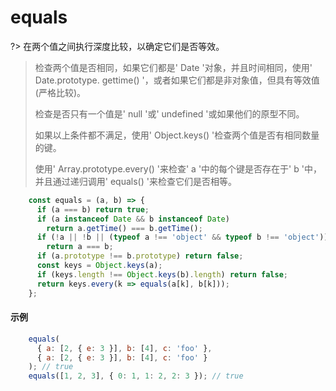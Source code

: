 # equals

?>  在两个值之间执行深度比较，以确定它们是否等效。

> 检查两个值是否相同，如果它们都是' Date '对象，并且时间相同，使用' Date.prototype. gettime() '，或者如果它们都是非对象值，但具有等效值(严格比较)。
>
> 检查是否只有一个值是' null '或' undefined '或如果他们的原型不同。
>
> 如果以上条件都不满足，使用' Object.keys() '检查两个值是否有相同数量的键。
>
> 使用' Array.prototype.every() '来检查' a '中的每个键是否存在于' b '中，并且通过递归调用' equals() '来检查它们是否相等。

```js
	const equals = (a, b) => {
	  if (a === b) return true;
	  if (a instanceof Date && b instanceof Date)
	    return a.getTime() === b.getTime();
	  if (!a || !b || (typeof a !== 'object' && typeof b !== 'object'))
	    return a === b;
	  if (a.prototype !== b.prototype) return false;
	  const keys = Object.keys(a);
	  if (keys.length !== Object.keys(b).length) return false;
	  return keys.every(k => equals(a[k], b[k]));
	};
```

#### 示例

```js
	equals(
	  { a: [2, { e: 3 }], b: [4], c: 'foo' },
	  { a: [2, { e: 3 }], b: [4], c: 'foo' }
	); // true
	equals([1, 2, 3], { 0: 1, 1: 2, 2: 3 }); // true
```